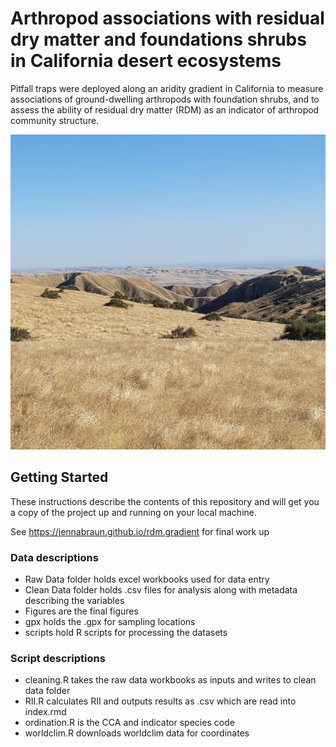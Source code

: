 # Arthropod associations with residual dry matter and foundations shrubs in California desert ecosystems

Pitfall traps were deployed along an aridity gradient in California to measure associations of ground-dwelling arthropods with foundation shrubs, and to assess the ability of residual dry matter (RDM) as an indicator of arthropod community structure.

![Panoche Hills](/panoche.jpg)

## Getting Started

These instructions describe the contents of this repository and will get you a copy of the project up and running on your local machine. 

See https://jennabraun.github.io/rdm.gradient for final work up 

### Data descriptions

* Raw Data folder holds excel workbooks used for data entry
* Clean Data folder holds .csv files for analysis along with metadata describing the variables
* Figures are the final figures
* gpx holds the .gpx for sampling locations
* scripts hold R scripts for processing the datasets


### Script descriptions
* cleaning.R takes the raw data workbooks as inputs and writes to clean data folder
* RII.R calculates RII and outputs results as .csv which are read into index.rmd
* ordination.R is the CCA and indicator species code
* worldclim.R downloads worldclim data for coordinates


